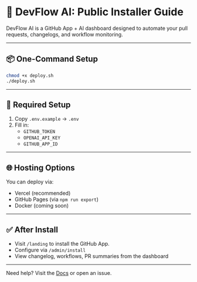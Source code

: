 # 🚀 DevFlow AI: Public Installer Guide

DevFlow AI is a GitHub App + AI dashboard designed to automate your pull requests, changelogs, and workflow monitoring.

---

## 📦 One-Command Setup

```bash
chmod +x deploy.sh
./deploy.sh
```

---

## 🔐 Required Setup

1. Copy `.env.example` → `.env`
2. Fill in:
   - `GITHUB_TOKEN`
   - `OPENAI_API_KEY`
   - `GITHUB_APP_ID`

---

## 🌐 Hosting Options

You can deploy via:
- Vercel (recommended)
- GitHub Pages (via `npm run export`)
- Docker (coming soon)

---

## ✅ After Install

- Visit `/landing` to install the GitHub App.
- Configure via `/admin/install`
- View changelog, workflows, PR summaries from the dashboard

---

Need help? Visit the [Docs](./docs/README.md) or open an issue.
